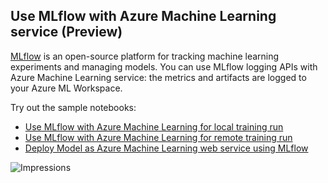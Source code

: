 ## Use MLflow with Azure Machine Learning service (Preview)

[MLflow](https://mlflow.org/) is an open-source platform for tracking machine learning experiments and managing models. You can use MLflow logging APIs with Azure Machine Learning service: the metrics and artifacts are logged to your Azure ML Workspace.

Try out the sample notebooks:

* [Use MLflow with Azure Machine Learning for local training run](./train-local/train-local.ipynb)
* [Use MLflow with Azure Machine Learning for remote training run](./train-remote/train-remote.ipynb)
* [Deploy Model as Azure Machine Learning web service using MLflow](./deploy-model/deploy-model.ipynb)

![Impressions](https://PixelServer20190423114238.azurewebsites.net/api/impressions/MachineLearningNotebooks/how-to-use-azureml/using-mlflow/README..png) 